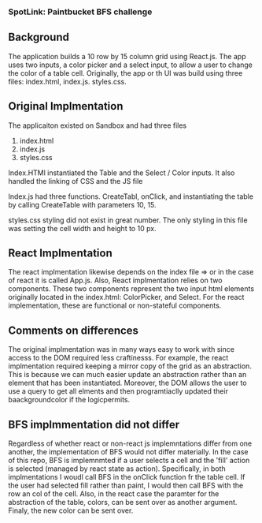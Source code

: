 ### SpotLink: Paintbucket BFS challenge

## Background 
The application builds a 10 row by 15 column grid using React.js. The app uses two inputs, a color  picker and a select input, to allow a user to change the color of a table cell. Originally, the app or th UI was build using three files: index.html, index.js. styles.css.

## Original Implmentation
The applicaiton existed on Sandbox and had three files
1) index.html
2) index.js
3) styles.css

Index.HTMl instantiated the Table and the Select / Color inputs. It also handled the linking of CSS and the JS file

Index.js had three functions. CreateTabl, onClick, and instantiating the table by calling CreateTable with parameters 10, 15. 

styles.css styling did not exist in great number. The only styling in this file was setting the cell width and height to 10 px. 

## React Implmentation
The react implmentation likewise depends on the index file => or in the case of react it is called App.js. Also, React implmentation relies on two components. These two components represent the two input html elements originally located in the index.html: ColorPicker, and Select. For the react implementation, these are functional or non-stateful components.

## Comments on differences
The original implmentation was in many ways easy to work with since access to the DOM required less craftinesss. For example, the react implmentation required keeping a mirror copy of the grid as an abstraction. This is because we can much easier update an abstraction rather than an element that has been instantiated. Moreover, the DOM allows the user to use a query to get all <Td> elments and then programtiaclly updated their baackgroundcolor if the logicpermits.
  
## BFS implmmentation did not differ
  Regardless of whether react or non-react js implemntations differ from one another, the implementation of BFS would not differ materially. In the case of this repo, BFS is implemnmted if a user selects a cell and the 'fill' action is selected (managed by react state as action). Specifically, in both implmentations I woudl call BFS in the onClick function fr the table cell. If the user had selected fill rather than paint, I would then call BFS with the row an col of the cell. Also, in the react case the paramter for the abstraction of the table, colors, can be sent over as another argument. Finaly, the new color can be sent over. 
